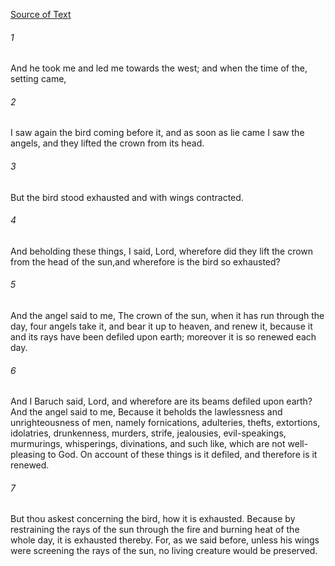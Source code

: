 [Source of Text](https://github.com/scrollmapper/bible_databases_deuterocanonical)

###### 1
And he took me and led me towards the west; and when the time of the, setting came,

###### 2
I saw again the bird coming before it, and as soon as lie came I saw the angels, and they lifted the crown from its head.

###### 3
But the bird stood exhausted and with wings contracted.

###### 4
And beholding these things, I said, Lord, wherefore did they lift the crown from the head of the sun,and wherefore is the bird so exhausted?

###### 5
And the angel said to me, The crown of the sun, when it has run through the day, four angels take it, and bear it up to heaven, and renew it, because it and its rays have been defiled upon earth; moreover it is so renewed each day.

###### 6
And I Baruch said, Lord, and wherefore are its beams defiled upon earth? And the angel said to me, Because it beholds the lawlessness and unrighteousness of men, namely fornications, adulteries, thefts, extortions, idolatries, drunkenness, murders, strife, jealousies, evil-speakings, murmurings, whisperings, divinations, and such like, which are not well-pleasing to God. On account of these things is it defiled, and therefore is it renewed.

###### 7
But thou askest concerning the bird, how it is exhausted. Because by restraining the rays of the sun through the fire and burning heat of the whole day, it is exhausted thereby. For, as we said before, unless his wings were screening the rays of the sun, no living creature would be preserved.
